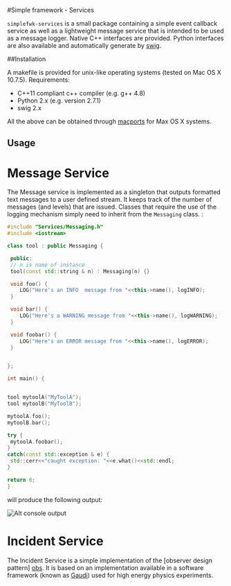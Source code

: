 #Simple framework - Services

``simplefwk-services`` is a small package containing a simple event callback service as well as a lightweight message service that is intended to be used as a message logger. Native C++ interfaces are provided. Python interfaces are also available and automatically generate by [swig][].

##Installation

A makefile is provided for unix-like operating systems (tested on Mac OS X 10.7.5). Requirements: 
* C++11 compliant c++ compiler (e.g. g++ 4.8)
* Python 2.x (e.g. version 2.7.1)
* swig 2.x 

All the above can be obtained through [macports][] for Max OS X systems.

## Usage

# Message Service
 
The Message service is implemented as a singleton that outputs formatted text messages to a user defined stream. It keeps track of the number of messages (and levels) that are issued. Classes that require the use of the logging mechanism simply need to inherit from the ``Messaging`` class. :

```c++
#include "Services/Messaging.h"
#include <iostream>

class tool : public Messaging {

 public:
 // n is name of instance
 tool(const std::string & n) : Messaging(n) {}

 void foo() {
    LOG("Here's an INFO  message from "<<this->name(), logINFO);
 }

 void bar() {
    LOG("Here's a WARNING message from "<<this->name(), logWARNING);
 }

 void foobar() {
    LOG("Here's an ERROR message from "<<this->name(), logERROR);
 }


};

int main() {


tool mytoolA("MyToolA");
tool mytoolB("MyToolB");

mytoolA.foo();
mytoolB.bar();

try {
 mytoolA.foobar();
}
catch(const std::exception & e) {
 std::cerr<<"caught exception: "<<e.what()<<std::endl;
}

return 0;
}
```

will produce the following output:

![Alt console output][msgoutput]



# Incident Service

The Incident Service is a simple implementation of the [observer design pattern] [obs]. It is based on an implementation available in a software framework (known as [Gaudi][]) used for high energy physics experiments. 



[swig]: http://swig.org
[macports]: http://www.macports.org/
[obs]: http://en.wikipedia.org/wiki/Observer_pattern
[Gaudi]: http://cern.ch/gaudi
[msgoutput]: chapleau/simplefwk-services/doc/console.png
